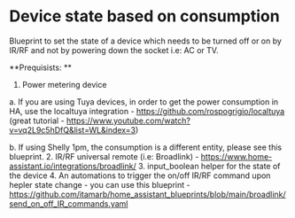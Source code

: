# Device state based on consumption

Blueprint to set the state of a device which needs to be turned off or on by IR/RF and not by powering down the socket i.e: AC or TV.

**Prequisists: **
1. Power metering device

  a. If you are using Tuya devices, in order to get the power consumption in HA, use the localtuya integration - https://github.com/rospogrigio/localtuya  (great tutorial - https://www.youtube.com/watch?v=vq2L9c5hDfQ&list=WL&index=3)

  b. If using Shelly 1pm, the consumption is a different entity, please see this blueprint.
2. IR/RF universal remote (i.e: Broadlink) - https://www.home-assistant.io/integrations/broadlink/
3. input_boolean helper for the state of the device
4. An automations to trigger the on/off IR/RF command upon hepler state change - you can use this blueprint - https://github.com/itamarb/home_assistant_blueprints/blob/main/broadlink/send_on_off_IR_commands.yaml


